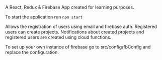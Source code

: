 A React, Redux & Firebase App created for learning purposes.

To start the application run 
``` npm start ```

  Allows the registration of users using email and firebase auth. 
  Registered users can create projects.
  Notifications about created projects and registered users are created using cloud functions.


To set up your own instance of firebase go to src/config/fbConfig and replace the configuration.
